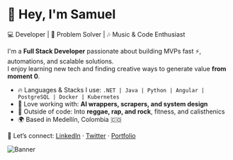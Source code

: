 # 👋 Hey, I'm Samuel

💻 Developer | 🚀 Problem Solver | 🎶 Music & Code Enthusiast  

I'm a **Full Stack Developer** passionate about building MVPs fast ⚡, automations, and scalable solutions.  
I enjoy learning new tech and finding creative ways to generate value **from moment 0**.  

- 🔥 Languages & Stacks I use: `.NET | Java | Python | Angular | PostgreSQL | Docker | Kubernetes`
- 🎯 Love working with: **AI wrappers, scrapers, and system design**
- 🎸 Outside of code: Into **reggae, rap, and rock**, fitness, and calisthenics
- 🌍 Based in Medellín, Colombia 🇨🇴  

📩 Let’s connect: [LinkedIn](https://www.linkedin.com) · [Twitter](https://twitter.com) · [Portfolio](#)

![Banner]([https://media.giphy.com/media/xxxxxx/giphy.gif](https://media0.giphy.com/media/v1.Y2lkPTc5MGI3NjExYzh6d2VzZW9ubnQydXplN3Yya3kxcXA3OHRmZ3czNzFkdmRncnpxNiZlcD12MV9pbnRlcm5hbF9naWZfYnlfaWQmY3Q9Zw/127sxeBDbOqdYk/giphy.gif))
